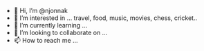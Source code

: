 - 👋 Hi, I’m @njonnak
- 👀 I’m interested in ... travel, food, music, movies, chess, cricket..
- 🌱 I’m currently learning ... 
- 💞️ I’m looking to collaborate on ...
- 📫 How to reach me ... 

